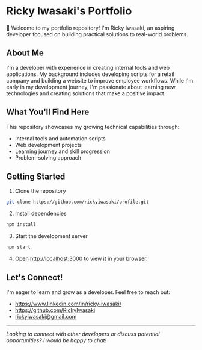 # Ricky Iwasaki's Portfolio

👋 Welcome to my portfolio repository! I'm Ricky Iwasaki, an aspiring developer focused on building practical solutions to real-world problems.

## About Me

I'm a developer with experience in creating internal tools and web applications. My background includes developing scripts for a retail company and building a website to improve employee workflows. While I'm early in my development journey, I'm passionate about learning new technologies and creating solutions that make a positive impact.

## What You'll Find Here

This repository showcases my growing technical capabilities through:
- Internal tools and automation scripts
- Web development projects
- Learning journey and skill progression
- Problem-solving approach

## Getting Started

1. Clone the repository
```bash
git clone https://github.com/rickyiwasaki/profile.git
```

2. Install dependencies
```bash
npm install
```

3. Start the development server
```bash
npm start
```

4. Open [http://localhost:3000](http://localhost:3000) to view it in your browser.

## Let's Connect!

I'm eager to learn and grow as a developer. Feel free to reach out:
- https://www.linkedin.com/in/ricky-iwasaki/
- https://github.com/RickyIwasaki
- rickyiwasaki@gmail.com

---
*Looking to connect with other developers or discuss potential opportunities? I would be happy to chat!*